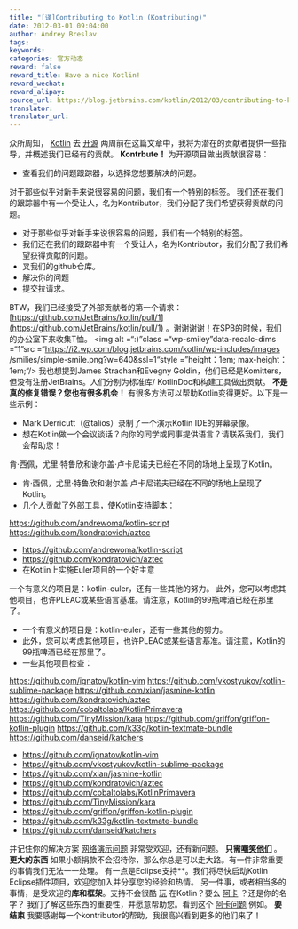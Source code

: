 ```yaml
---
title: "[译]Contributing to Kotlin (Kontributing)"
date: 2012-03-01 09:04:00
author: Andrey Breslav
tags:
keywords:
categories: 官方动态
reward: false
reward_title: Have a nice Kotlin!
reward_wechat:
reward_alipay:
source_url: https://blog.jetbrains.com/kotlin/2012/03/contributing-to-kotlin/
translator:
translator_url:
---
```


众所周知， [Kotlin](http://jetbrains.com/kotlin) 去 [开源](http://blog.jetbrains.com/kotlin/2012/02/kotlin-goes-open-source-2/) 两周前在这篇文章中，我将为潜在的贡献者提供一些指导，并概述我们已经有的贡献。
**Kontrbute！**
为开源项目做出贡献很容易：

* 查看我们的问题跟踪器，以选择您想要解决的问题。

对于那些似乎对新手来说很容易的问题，我们有一个特别的标签。
我们还在我们的跟踪器中有一个受让人，名为Kontributor，我们分配了我们希望获得贡献的问题。
* 对于那些似乎对新手来说很容易的问题，我们有一个特别的标签。
* 我们还在我们的跟踪器中有一个受让人，名为Kontributor，我们分配了我们希望获得贡献的问题。
* 叉我们的github仓库。
* 解决你的问题
* 提交拉请求。

BTW，我们已经接受了外部贡献者的第一个请求： [https://github.com/JetBrains/kotlin/pull/1](https://github.com/JetBrains/kotlin/pull/1) 。谢谢谢谢！在SPB的时候，我们的办公室下来收集T恤。 <img alt =“:)”class =“wp-smiley”data-recalc-dims =“1”src =“https://i2.wp.com/blog.jetbrains.com/kotlin/wp-includes/images /smilies/simple-smile.png?w=640&amp;ssl=1“style =”height：1em; max-height：1em;“/>
我也想提到James Strachan和Evegny Goldin，他们已经是Komitters，但没有注册JetBrains。人们分别为标准库/ KotlinDoc和构建工具做出贡献。
**不是真的修复错误？您也有很多机会！**
有很多方法可以帮助Kotlin变得更好。以下是一些示例：<span id =“more-437”> </span>

* Mark Derricutt（@talios）录制了一个演示Kotlin IDE的屏幕录像。
* 想在Kotlin做一个会议谈话？向你的同学或同事提供语言？请联系我们，我们会帮助您！

肯·西佩，尤里·特鲁欣和谢尔盖·卢卡尼诺夫已经在不同的场地上呈现了Kotlin。
* 肯·西佩，尤里·特鲁欣和谢尔盖·卢卡尼诺夫已经在不同的场地上呈现了Kotlin。
* 几个人贡献了外部工具，使Kotlin支持脚本：

https://github.com/andrewoma/kotlin-script
https://github.com/kondratovich/aztec
* https://github.com/andrewoma/kotlin-script
* https://github.com/kondratovich/aztec
* 在Kotlin上实施Euler项目的一个好主意

一个有意义的项目是：kotlin-euler，还有一些其他的努力。
此外，您可以考虑其他项目，也许PLEAC或某些语言基准。请注意，Kotlin的99瓶啤酒已经在那里了。
* 一个有意义的项目是：kotlin-euler，还有一些其他的努力。
* 此外，您可以考虑其他项目，也许PLEAC或某些语言基准。请注意，Kotlin的99瓶啤酒已经在那里了。
* 一些其他项目检查：

https://github.com/ignatov/kotlin-vim
https://github.com/vkostyukov/kotlin-sublime-package
https://github.com/xian/jasmine-kotlin
https://github.com/kondratovich/aztec
https://github.com/cobaltolabs/KotlinPrimavera
https://github.com/TinyMission/kara
https://github.com/griffon/griffon-kotlin-plugin
https://github.com/k33g/kotlin-textmate-bundle
https://github.com/danseid/katchers
* https://github.com/ignatov/kotlin-vim
* https://github.com/vkostyukov/kotlin-sublime-package
* https://github.com/xian/jasmine-kotlin
* https://github.com/kondratovich/aztec
* https://github.com/cobaltolabs/KotlinPrimavera
* https://github.com/TinyMission/kara
* https://github.com/griffon/griffon-kotlin-plugin
* https://github.com/k33g/kotlin-textmate-bundle
* https://github.com/danseid/katchers

并记住你的解决方案 [网络演示问题](http://kotlin-demo.jetbrains.com/?folder=Problems&name=Sum) 非常受欢迎，还有新问题。 **只需<a href="http://blog.jetbrains.com/kotlin/2012/02/lets-kode-together/" title="Let's Kode Together!">嘲笑他们</a> </strong >。
**更大的东西**
如果小额捐款不会招待你，那么你总是可以走大路。有一件非常重要的事情我们无法一一处理。
有一点是**Eclipse支持**。我们将尽快启动Kotlin Eclipse插件项目，欢迎您加入并分享您的经验和热情。
另一件事，或者相当多的事情，是受欢迎的**库和框架**。支持不会很酷 [玩](http://www.playframework.org/) 在Kotlin？要么 [阿卡](http://akka.io/) ？还是你的名字？
我们了解这些东西的重要性，并愿意帮助您。看到这个 [阿卡问题](http://youtrack.jetbrains.com/issue/KT-1345?projectKey=KT) 例如。
**要结束**
我要感谢每一个kontributor的帮助，我很高兴看到更多的他们来了！
